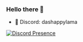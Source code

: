 ### Hello there 👋

- 💬 Discord: dashappylama

[![Discord Presence](https://lanyard-profile-readme.vercel.app/api/436185639109787690)](https://discord.com/users/436185639109787690)
